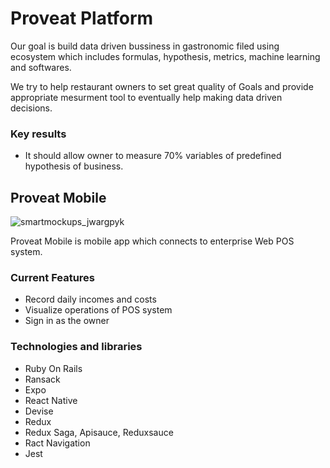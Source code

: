 # Proveat Platform
Our goal is build data driven bussiness in gastronomic filed using ecosystem which includes formulas, hypothesis, metrics, machine learning and softwares. 

We try to help restaurant owners to set great quality of Goals and provide appropriate mesurment tool to eventually help making data driven decisions.

### Key results
- It should allow owner to measure 70% variables of predefined hypothesis of business.


## Proveat Mobile
![smartmockups_jwargpyk](https://user-images.githubusercontent.com/19354273/58640284-1b566a00-82cf-11e9-840a-d0843ec29507.jpg)

Proveat Mobile is mobile app which connects to enterprise Web POS system.

### Current Features
- Record daily incomes and costs
- Visualize operations of POS system
- Sign in as the owner

### Technologies and libraries
- Ruby On Rails
- Ransack
- Expo
- React Native
- Devise
- Redux
- Redux Saga, Apisauce, Reduxsauce
- Ract Navigation
- Jest